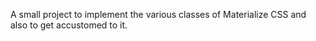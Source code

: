 A small project to implement the various classes of Materialize CSS and also to get accustomed to it.
